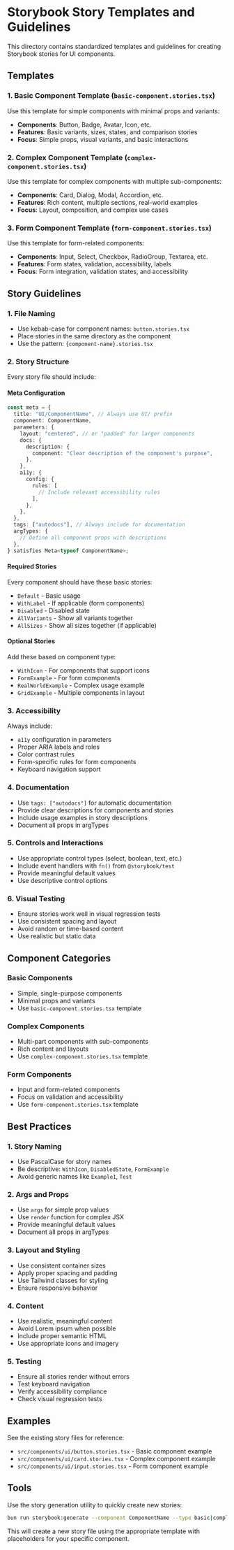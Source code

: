 # Storybook Story Templates and Guidelines

This directory contains standardized templates and guidelines for creating Storybook stories for UI components.

## Templates

### 1. Basic Component Template (`basic-component.stories.tsx`)
Use this template for simple components with minimal props and variants:
- **Components**: Button, Badge, Avatar, Icon, etc.
- **Features**: Basic variants, sizes, states, and comparison stories
- **Focus**: Simple props, visual variants, and basic interactions

### 2. Complex Component Template (`complex-component.stories.tsx`)
Use this template for complex components with multiple sub-components:
- **Components**: Card, Dialog, Modal, Accordion, etc.
- **Features**: Rich content, multiple sections, real-world examples
- **Focus**: Layout, composition, and complex use cases

### 3. Form Component Template (`form-component.stories.tsx`)
Use this template for form-related components:
- **Components**: Input, Select, Checkbox, RadioGroup, Textarea, etc.
- **Features**: Form states, validation, accessibility, labels
- **Focus**: Form integration, validation states, and accessibility

## Story Guidelines

### 1. File Naming
- Use kebab-case for component names: `button.stories.tsx`
- Place stories in the same directory as the component
- Use the pattern: `{component-name}.stories.tsx`

### 2. Story Structure
Every story file should include:

#### Meta Configuration
```typescript
const meta = {
  title: "UI/ComponentName", // Always use UI/ prefix
  component: ComponentName,
  parameters: {
    layout: "centered", // or "padded" for larger components
    docs: {
      description: {
        component: "Clear description of the component's purpose",
      },
    },
    a11y: {
      config: {
        rules: [
          // Include relevant accessibility rules
        ],
      },
    },
  },
  tags: ["autodocs"], // Always include for documentation
  argTypes: {
    // Define all component props with descriptions
  },
} satisfies Meta<typeof ComponentName>;
```

#### Required Stories
Every component should have these basic stories:
- `Default` - Basic usage
- `WithLabel` - If applicable (form components)
- `Disabled` - Disabled state
- `AllVariants` - Show all variants together
- `AllSizes` - Show all sizes together (if applicable)

#### Optional Stories
Add these based on component type:
- `WithIcon` - For components that support icons
- `FormExample` - For form components
- `RealWorldExample` - Complex usage example
- `GridExample` - Multiple components in layout

### 3. Accessibility
Always include:
- `a11y` configuration in parameters
- Proper ARIA labels and roles
- Color contrast rules
- Form-specific rules for form components
- Keyboard navigation support

### 4. Documentation
- Use `tags: ["autodocs"]` for automatic documentation
- Provide clear descriptions for components and stories
- Include usage examples in story descriptions
- Document all props in argTypes

### 5. Controls and Interactions
- Use appropriate control types (select, boolean, text, etc.)
- Include event handlers with `fn()` from `@storybook/test`
- Provide meaningful default values
- Use descriptive control options

### 6. Visual Testing
- Ensure stories work well in visual regression tests
- Use consistent spacing and layout
- Avoid random or time-based content
- Use realistic but static data

## Component Categories

### Basic Components
- Simple, single-purpose components
- Minimal props and variants
- Use `basic-component.stories.tsx` template

### Complex Components
- Multi-part components with sub-components
- Rich content and layouts
- Use `complex-component.stories.tsx` template

### Form Components
- Input and form-related components
- Focus on validation and accessibility
- Use `form-component.stories.tsx` template

## Best Practices

### 1. Story Naming
- Use PascalCase for story names
- Be descriptive: `WithIcon`, `DisabledState`, `FormExample`
- Avoid generic names like `Example1`, `Test`

### 2. Args and Props
- Use `args` for simple prop values
- Use `render` function for complex JSX
- Provide meaningful default values
- Document all props in argTypes

### 3. Layout and Styling
- Use consistent container sizes
- Apply proper spacing and padding
- Use Tailwind classes for styling
- Ensure responsive behavior

### 4. Content
- Use realistic, meaningful content
- Avoid Lorem ipsum when possible
- Include proper semantic HTML
- Use appropriate icons and imagery

### 5. Testing
- Ensure all stories render without errors
- Test keyboard navigation
- Verify accessibility compliance
- Check visual regression tests

## Examples

See the existing story files for reference:
- `src/components/ui/button.stories.tsx` - Basic component example
- `src/components/ui/card.stories.tsx` - Complex component example
- `src/components/ui/input.stories.tsx` - Form component example

## Tools

Use the story generation utility to quickly create new stories:
```bash
bun run storybook:generate --component ComponentName --type basic|complex|form
```

This will create a new story file using the appropriate template with placeholders for your specific component.
